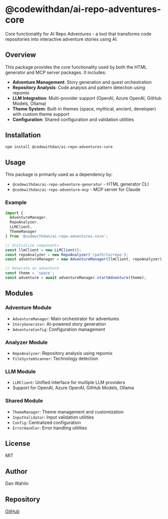 # @codewithdan/ai-repo-adventures-core

Core functionality for AI Repo Adventures - a tool that transforms code repositories into interactive adventure stories using AI.

## Overview

This package provides the core functionality used by both the HTML generator and MCP server packages. It includes:

- **Adventure Management**: Story generation and quest orchestration
- **Repository Analysis**: Code analysis and pattern detection using repomix
- **LLM Integration**: Multi-provider support (OpenAI, Azure OpenAI, GitHub Models, Ollama)
- **Theme System**: Built-in themes (space, mythical, ancient, developer) with custom theme support
- **Configuration**: Shared configuration and validation utilities

## Installation

```bash
npm install @codewithdan/ai-repo-adventures-core
```

## Usage

This package is primarily used as a dependency by:
- `@codewithdan/ai-repo-adventure-generator` - HTML generator CLI
- `@codewithdan/ai-repo-adventure-mcp` - MCP server for Claude

### Example

```typescript
import {
  AdventureManager,
  RepoAnalyzer,
  LLMClient,
  ThemeManager
} from '@codewithdan/ai-repo-adventures-core';

// Initialize components
const llmClient = new LLMClient();
const repoAnalyzer = new RepoAnalyzer('/path/to/repo');
const adventureManager = new AdventureManager(llmClient, repoAnalyzer);

// Generate an adventure
const theme = 'space';
const adventure = await adventureManager.startAdventure(theme);
```

## Modules

### Adventure Module
- `AdventureManager`: Main orchestrator for adventures
- `StoryGenerator`: AI-powered story generation
- `AdventureConfig`: Configuration management

### Analyzer Module
- `RepoAnalyzer`: Repository analysis using repomix
- `FileSystemScanner`: Technology detection

### LLM Module
- `LLMClient`: Unified interface for multiple LLM providers
- Support for OpenAI, Azure OpenAI, GitHub Models, Ollama

### Shared Module
- `ThemeManager`: Theme management and customization
- `InputValidator`: Input validation utilities
- `Config`: Centralized configuration
- `ErrorHandler`: Error handling utilities

## License

MIT

## Author

Dan Wahlin

## Repository

[GitHub](https://github.com/danwahlin/ai-repo-adventures)